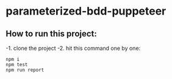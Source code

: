# parameterized-bdd-puppeteer
## How to run this project:
-1. clone the project
-2. hit this command one by one:
```
npm i
npm test
npm run report

```

